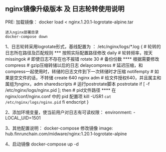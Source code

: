 ## nginx镜像升级版本 及 日志轮转使用说明

PRE:
    加载镜像： 
    docker load < nginx.1.20.1-logrotate-alpine.tar
    
    进入nginx部署目录
    docker-compose down

1、日志轮转采用logrotate形式，基线配置为
    ： 
    /etc/nginx/logs/*.log {   # 轮转的日志所在路径及匹配规则  *** 按照实际配置路径修改
            daily             # 轮转频率，按天
            missingok         # 即使日志不存在也不报错
            rotate 30         # 备份份数                      **** 根据需要修改
            compress          # gzip压缩转储以后的日志
            delaycompress     # 延迟压缩，和 compress一起使用时，转储的日志文件到下一次转储时才压缩
            notifempty        # 如果是空文件的话，不转储
            create 640 nginx adm  # 给文件授权640，并且属主和属组为nginx，adm
            sharedscripts     # 运行postrotate脚本
            postrotate
                    if [ -f /etc/nginx/logs/nginx.pid ]; then       # pid文件路径  **** 在 nginx/conf/nginx.conf 中的 pid 配置项 
                            kill -USR1 `cat /etc/nginx/logs/nginx.pid`
                    fi
            endscript
    }

2、添加环境变量，使当前用户对日志有可读权限：
    environment:
      - LOCAL_UID=1501

   
3、其他配置说明：
   docker-compose 修改镜像
   image: hub.finrunchain.com/midware/nginx:1.20.1-logrotate-alpine
   
4、启动镜像
   docker-compose up -d